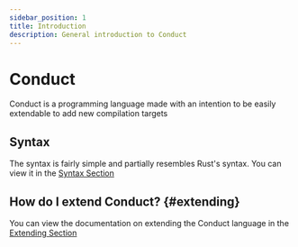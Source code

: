 ```yaml
---
sidebar_position: 1
title: Introduction
description: General introduction to Conduct
---
```


# Conduct

Conduct is a programming language made with an intention to be easily extendable to
add new compilation targets

## Syntax

The syntax is fairly simple and partially resembles Rust's syntax. You can view it in the [Syntax Section](./core)

## How do I extend Conduct? {#extending}

You can view the documentation on extending the Conduct language in the [Extending Section](./extend)
